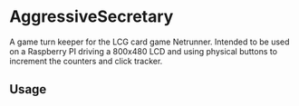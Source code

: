 # AggressiveSecretary

A game turn keeper for the LCG card game Netrunner. Intended to be used on a Raspberry PI driving a 800x480 LCD and using physical buttons to increment the counters and click tracker.

## Usage


